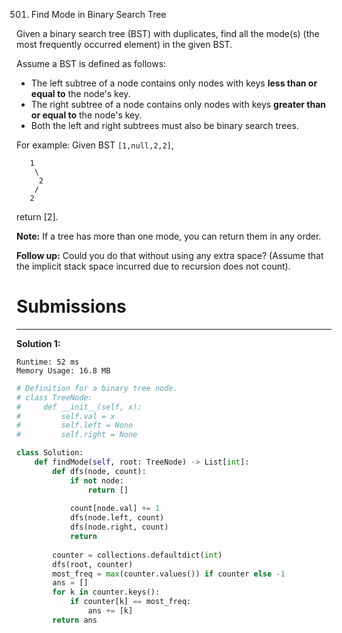 501. Find Mode in Binary Search Tree

Given a binary search tree (BST) with duplicates, find all the mode(s) (the most frequently occurred element) in the given BST.

Assume a BST is defined as follows:

* The left subtree of a node contains only nodes with keys **less than or equal to** the node's key.
* The right subtree of a node contains only nodes with keys **greater than or equal to** the node's key.
* Both the left and right subtrees must also be binary search trees.
 

For example:
Given BST `[1,null,2,2]`,
```
   1
    \
     2
    /
   2
```

return [2].

**Note:** If a tree has more than one mode, you can return them in any order.

**Follow up:** Could you do that without using any extra space? (Assume that the implicit stack space incurred due to recursion does not count).

# Submissions
---
**Solution 1:**
```
Runtime: 52 ms
Memory Usage: 16.8 MB
```
```python
# Definition for a binary tree node.
# class TreeNode:
#     def __init__(self, x):
#         self.val = x
#         self.left = None
#         self.right = None

class Solution:
    def findMode(self, root: TreeNode) -> List[int]:
        def dfs(node, count):
            if not node:
                return []
            
            count[node.val] += 1
            dfs(node.left, count)
            dfs(node.right, count)
            return
        
        counter = collections.defaultdict(int)
        dfs(root, counter)
        most_freq = max(counter.values()) if counter else -1
        ans = []
        for k in counter.keys():
            if counter[k] == most_freq:
                ans += [k]
        return ans
```